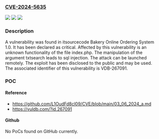 ### [CVE-2024-5635](https://cve.mitre.org/cgi-bin/cvename.cgi?name=CVE-2024-5635)
![](https://img.shields.io/static/v1?label=Product&message=Bakery%20Online%20Ordering%20System&color=blue)
![](https://img.shields.io/static/v1?label=Version&message=%3D%201.0%20&color=brighgreen)
![](https://img.shields.io/static/v1?label=Vulnerability&message=CWE-89%20SQL%20Injection&color=brighgreen)

### Description

A vulnerability was found in itsourcecode Bakery Online Ordering System 1.0. It has been declared as critical. Affected by this vulnerability is an unknown functionality of the file index.php. The manipulation of the argument txtsearch leads to sql injection. The attack can be launched remotely. The exploit has been disclosed to the public and may be used. The associated identifier of this vulnerability is VDB-267091.

### POC

#### Reference
- https://github.com/L1OudFd8cl09/CVE/blob/main/03_06_2024_a.md
- https://vuldb.com/?id.267091

#### Github
No PoCs found on GitHub currently.

